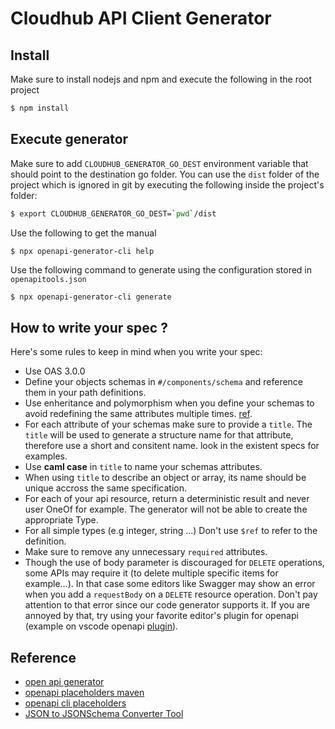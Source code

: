 # Cloudhub API Client Generator

## Install
Make sure to install nodejs and npm and execute the following in the root project
```bash
$ npm install
```

## Execute generator

Make sure to add `CLOUDHUB_GENERATOR_GO_DEST` environment variable that should point to the destination go folder. You can use the `dist` folder of the project which is ignored in git by executing the following inside the project's folder: 
```bash
$ export CLOUDHUB_GENERATOR_GO_DEST=`pwd`/dist
```

Use the following to get the manual 
```
$ npx openapi-generator-cli help 
```

Use the following command to generate using the configuration stored in `openapitools.json`
```bash
$ npx openapi-generator-cli generate
```

## How to write your spec ?

Here's some rules to keep in mind when you write your spec: 
  * Use OAS 3.0.0
  * Define your objects schemas in `#/components/schema` and reference them in your path definitions.
  * Use enheritance and polymorphism when you define your schemas to avoid redefining the same attributes multiple times. [ref](https://swagger.io/docs/specification/data-models/inheritance-and-polymorphism/).
  * For each attribute of your schemas make sure to provide a `title`. The `title` will be used to generate a structure name for that attribute, therefore use a short and consitent name. look in the existent specs for examples.
  * Use **caml case** in `title` to name your schemas attributes. 
  * When using `title` to describe an object or array, its name should be unique accross the same specification.
  * For each of your api resource, return a deterministic result and never user OneOf for example. The generator will not be able to create the appropriate Type. 
  * For all simple types (e.g integer, string ...) Don't use `$ref` to refer to the definition.
  * Make sure to remove any unnecessary `required` attributes. 
  * Though the use of body parameter is discouraged for `DELETE` operations, some APIs may require it (to delete multiple specific items for example...). In that case some editors like Swagger may show an error when you add a `requestBody` on a `DELETE` resource operation. Don't pay attention to that error since our code generator supports it. If you are annoyed by that, try using your favorite editor's plugin for openapi (example on vscode openapi [plugin](https://marketplace.visualstudio.com/items?itemName=42Crunch.vscode-openapi)).

## Reference
* [open api generator](https://openapi-generator.tech/)
* [openapi placeholders maven](https://github.com/OpenAPITools/openapi-generator/blob/master/modules/openapi-generator-maven-plugin/README.md)
* [openapi cli placeholders](https://github.com/OpenAPITools/openapi-generator-cli/tree/master/apps/generator-cli/src#available-placeholders)
* [JSON to JSONSchema Converter Tool](https://www.jsonschema.net/home)

